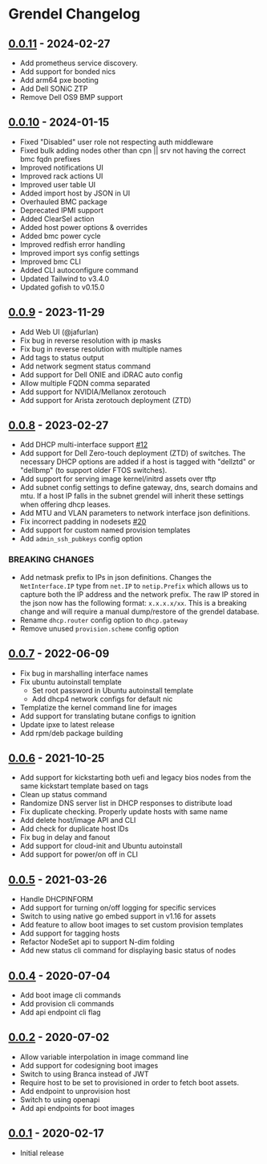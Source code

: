 # Grendel Changelog

## [0.0.11] - 2024-02-27

- Add prometheus service discovery.
- Add support for bonded nics
- Add arm64 pxe booting 
- Add Dell SONiC ZTP
- Remove Dell OS9 BMP support

## [0.0.10] - 2024-01-15

- Fixed "Disabled" user role not respecting auth middleware
- Fixed bulk adding nodes other than cpn || srv not having the correct bmc fqdn prefixes
- Improved notifications UI
- Improved rack actions UI
- Improved user table UI
- Added import host by JSON in UI
- Overhauled BMC package
- Deprecated IPMI support
- Added ClearSel action
- Added host power options & overrides
- Added bmc power cycle
- Improved redfish error handling
- Improved import sys config settings
- Improved bmc CLI
- Added CLI autoconfigure command
- Updated Tailwind to v3.4.0
- Updated gofish to v0.15.0

## [0.0.9] - 2023-11-29

- Add Web UI (@jafurlan)
- Fix bug in reverse resolution with ip masks
- Fix bug in reverse resolution with multiple names
- Add tags to status output
- Add network segment status command
- Add support for Dell ONIE and iDRAC auto config
- Allow multiple FQDN comma separated
- Add support for NVIDIA/Mellanox zerotouch
- Add support for Arista zerotouch deployment (ZTD)

## [0.0.8] - 2023-02-27

- Add DHCP multi-interface support [#12](https://github.com/ubccr/grendel/issues/12)
- Add support for Dell Zero-touch deployment (ZTD) of switches. The necessary
  DHCP options are added if a host is tagged with "dellztd" or "dellbmp" (to
  support older FTOS switches).
- Add support for serving image kernel/initrd assets over tftp
- Add subnet config settings to define gateway, dns, search domains and mtu. If
  a host IP falls in the subnet grendel will inherit these settings when
  offering dhcp leases.
- Add MTU and VLAN parameters to network interface json definitions.
- Fix incorrect padding in nodesets [#20](https://github.com/ubccr/grendel/issues/20)
- Add support for custom named provision templates
- Add `admin_ssh_pubkeys` config option

### BREAKING CHANGES

- Add netmask prefix to IPs in json definitions. Changes the `NetInterface.IP`
  type from `net.IP` to `netip.Prefix` which allows us to capture both the IP
  address and the network prefix. The raw IP stored in the json now has the
  following format: `x.x.x.x/xx`. This is a breaking change and will require a
  manual dump/restore of the grendel database.
- Rename `dhcp.router` config option to `dhcp.gateway`
- Remove unused `provision.scheme` config option

## [0.0.7] - 2022-06-09

- Fix bug in marshalling interface names 
- Fix ubuntu autoinstall template
    - Set root password in Ubuntu autoinstall template
    - Add dhcp4 network configs for default nic
- Templatize the kernel command line for images
- Add support for translating butane configs to ignition
- Update ipxe to latest release
- Add rpm/deb package building

## [0.0.6] - 2021-10-25

- Add support for kickstarting both uefi and legacy bios nodes from the same
  kickstart template based on tags
- Clean up status command
- Randomize DNS server list in DHCP responses to distribute load
- Fix duplicate checking. Properly update hosts with same name
- Add delete host/image API and CLI
- Add check for duplicate host IDs
- Fix bug in delay and fanout
- Add support for cloud-init and Ubuntu autoinstall
- Add support for power/on off in CLI


## [0.0.5] - 2021-03-26

- Handle DHCPINFORM
- Add support for turning on/off logging for specific services
- Switch to using native go embed support in v1.16 for assets
- Add feature to allow boot images to set custom provision templates
- Add support for tagging hosts
- Refactor NodeSet api to support N-dim folding
- Add new status cli command for displaying basic status of nodes

## [0.0.4] - 2020-07-04

- Add boot image cli commands
- Add provision cli commands
- Add api endpoint cli flag

## [0.0.2] - 2020-07-02

- Allow variable interpolation in image command line
- Add support for codesigning boot images
- Switch to using Branca instead of JWT
- Require host to be set to provisioned in order to fetch boot assets. 
- Add endpoint to unprovision host
- Switch to using openapi
- Add api endpoints for boot images

## [0.0.1] - 2020-02-17

- Initial release

[0.0.1]: https://github.com/ubccr/grendel/releases/tag/v0.0.1
[0.0.2]: https://github.com/ubccr/grendel/releases/tag/v0.0.2
[0.0.4]: https://github.com/ubccr/grendel/releases/tag/v0.0.4
[0.0.5]: https://github.com/ubccr/grendel/releases/tag/v0.0.5
[0.0.6]: https://github.com/ubccr/grendel/releases/tag/v0.0.6
[0.0.7]: https://github.com/ubccr/grendel/releases/tag/v0.0.7
[0.0.8]: https://github.com/ubccr/grendel/releases/tag/v0.0.8
[0.0.9]: https://github.com/ubccr/grendel/releases/tag/v0.0.9
[0.0.10]: https://github.com/ubccr/grendel/releases/tag/v0.0.10
[0.0.11]: https://github.com/ubccr/grendel/releases/tag/v0.0.11
[Unreleased]: https://github.com/ubccr/grendel/compare/v0.0.11...HEAD
